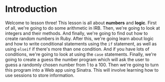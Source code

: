 # Introduction

Welcome to lesson three! This lesson is all about **numbers** and **logic**. First of all, we're going to do some arithmetic in IRB. Then, we're going to look at integers and their methods. And finally, we're going to find out how to create random numbers in Ruby. After this, we're going learn about logic and how to write conditional statements using the `if` statement, as well as using `elseif` if there's more than one condition. And if you have lots of conditions, we're going to look at using the `case` statements. Finally, we're going to create a guess the number program which will ask the user to guess a randomly chosen number from 1 to a 100. Then we're going to turn this program into a Web app using Sinatra. This will involve learning how to use sessions to store information.
